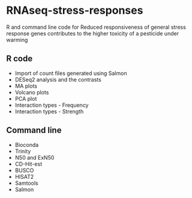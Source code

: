 # RNAseq-stress-responses
R and command line code for Reduced responsiveness of general stress response genes contributes to the higher toxicity of a pesticide under warming 

## R code
* Import of count files generated using Salmon
* DESeq2 analysis and the contrasts
* MA plots
* Volcano plots
* PCA plot
* Interaction types - Frequency
* Interaction types - Strength 

## Command line
* Bioconda
* Trinity
* N50 and ExN50
* CD-Hit-est
* BUSCO
* HISAT2
* Samtools
* Salmon
